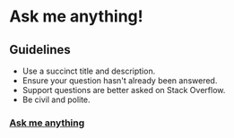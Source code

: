 # Ask me anything!


## Guidelines
- Use a succinct title and description.
- Ensure your question hasn't already been answered.
- Support questions are better asked on Stack Overflow.
- Be civil and polite.

### [Ask me anything](../../issues/new)
